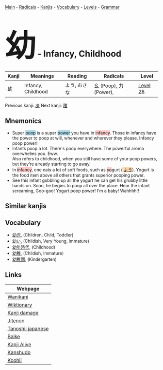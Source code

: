 <style> bigfont {font-size: 100px}</style>
[Main](../README.md) -
[Radicals](../radicals.md) -
[Kanjis](../kanjis.md) -
[Vocabulary](../vocabulary.md) -
[Levels](../levels.md) -
[Grammar](../grammar.md)
# <bigfont> 幼</bigfont> - Infancy, Childhood 

| Kanji | Meanings | Reading | Radicals | Level |
| --- | --- | --- | --- | --- |
| 幼 | Infancy, Childhood | よう, おさな | [幺](../radicals/幺.md) (Poop), [力](../radicals/力.md) (Power),  | [Level 28](../levels/wk_level28.md) |

Previous kanji: [凍](凍.md) Next kanji: [稚](稚.md) 

## Mnemonics
 * Super <span style="background-color:#ADD8E6"> poop</span> is a super <span style="background-color:#ADD8E6"> power</span> you have in <span style="background-color:#ffcccb"> infancy</span>. Those in infancy have the power to poop at will, whenever and wherever they please. Infancy poop power!
* Infants poop a lot. There's poop everywhere. The powerful aroma overwhelms you. Eww.<br />Also refers to childhood, when you still have some of your poop powers, but they're already starting to go away.
* In <span style="background-color:#ffcccb"> infancy</span>, one eats a lot of soft foods, such as <span style="background-color:#ffcccb"> yo</span>gurt (<span style="background-color:#fed8b1"> [よう](https://jisho.org/search/よう)</span>). Yogurt is the food item above all others that grants superior pooping power.
* See this infant gobbling up all the yogurt he can get his grubby little hands on. Soon, he begins to poop all over the place. Hear the infant screaming, Goo-goo! Yogurt poop power! I'm a baby! Wahhhh!!


## Similar kanjis
 


## Vocabulary
 * [幼児](../vocabulary/幼.md), (Children, Child, Toddler)
* [幼い](../vocabulary/幼.md), (Childish, Very Young, Immature)
* [幼年時代](../vocabulary/幼.md), (Childhood)
* [幼稚](../vocabulary/幼.md), (Childish, Immature)
* [幼稚園](../vocabulary/幼.md), (Kindergarten)



## Links 

| Webpage |
| --- |
| [Wanikani          ](https://www.wanikani.com/kanji/幼) |
| [Wiktionary        ](https://en.wiktionary.org/wiki/幼) |
| [Kanji damage      ](http://www.kanjidamage.com/kanji/search?utf8=✓&q=幼) |
| [Jitenon           ](https://jitenon.com/kanji/幼) |
| [Tanoshii japanese ](https://www.tanoshiijapanese.com/dictionary/kanji.cfm?k=幼) |
| [Baike             ](https://baike.baidu.com/item/幼) |
| [Kanji Alive       ](https://app.kanjialive.com/幼) |
| [Kanshudo          ](https://www.kanshudo.com/searchmn?q=幼) |
| [Koohii            ](https://kanji.koohii.com/study/kanji/幼) |
